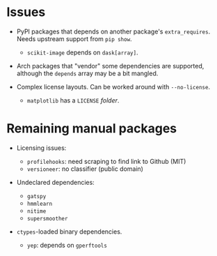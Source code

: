 Issues
======

- PyPI packages that depends on another package's `extra_requires`.
  Needs upstream support from `pip show`.
    - `scikit-image` depends on `dask[array]`.

- Arch packages that "vendor" some dependencies are supported, although the
  `depends` array may be a bit mangled.

- Complex license layouts.
  Can be worked around with `--no-license`.
    - `matplotlib` has a `LICENSE` *folder*.

Remaining manual packages
=========================

- Licensing issues:
    - `profilehooks`: need scraping to find link to Github (MIT)
    - `versioneer`: no classifier (public domain)

- Undeclared dependencies:
    - `gatspy`
    - `hmmlearn`
    - `nitime`
    - `supersmoother`

- `ctypes`-loaded binary dependencies.
    - `yep`: depends on `gperftools`
